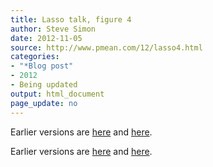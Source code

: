 ```yaml
---
title: Lasso talk, figure 4
author: Steve Simon
date: 2012-11-05
source: http://www.pmean.com/12/lasso4.html
categories:
- "*Blog post"
- 2012
- Being updated
output: html_document
page_update: no
---
```


 
Earlier versions are [here][sim1] and [here][sim2].
 
[sim1]: http://www.pmean.com/12/lasso4.html
[sim2]: http://new.pmean.com/kumc-talk-lasso4/
 

Earlier versions are [here][sim1] and [here][sim2].
 
[sim1]: http://www.pmean.com/12/lasso4.html
[sim2]: http://new.pmean.com/kumc-talk-lasso4/
